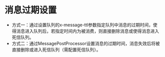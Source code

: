# 消息过期设置

- 方式一：通过设置队列的x-message-ttl参数指定队列中消息的过期时间，使得消息进入队列后，若指定时间内为被消费，则直接删除消息或使得消息进入死信队列。
- 方式二：通过MessagePostProcessor设置消息的过期时间，消息失效后将被直接删除或进入死信队列（需配置死信队列）。
